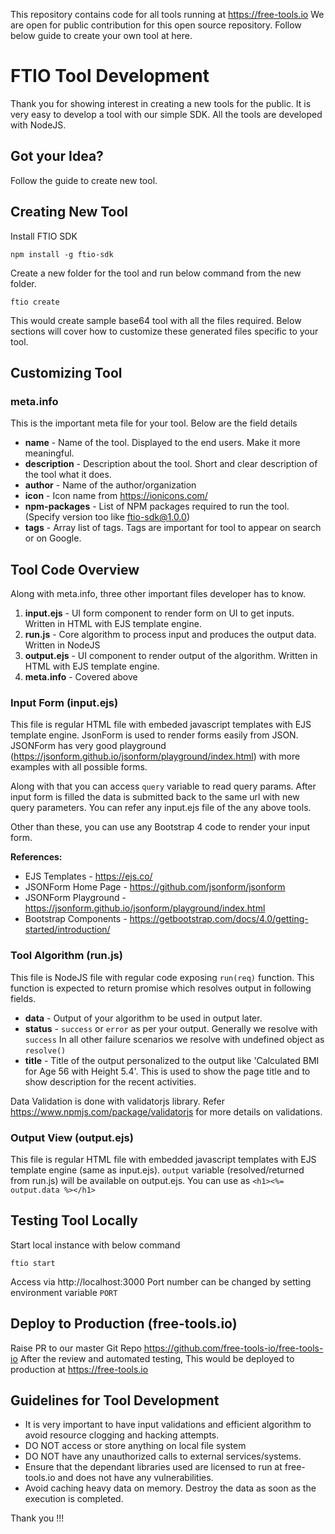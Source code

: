 This repository contains code for all tools running at https://free-tools.io We are open for public contribution for this open source repository. Follow below guide to create your own tool at here.

# FTIO Tool Development
Thank you for showing interest in creating a new tools for the public. It is very easy to develop a tool with our simple SDK. All the tools are developed with NodeJS.

## Got your Idea?
Follow the guide to create new tool.

## Creating New Tool

Install FTIO SDK
```
npm install -g ftio-sdk
```
Create a new folder for the tool and run below command from the new folder.
```
ftio create
```
This would create sample base64 tool with all the files required. Below sections will cover how to customize these generated files specific to your tool.

## Customizing Tool
### meta.info
This is the important meta file for your tool. Below are the field details
* **name** - Name of the tool. Displayed to the end users. Make it more meaningful.
* **description** - Description about the tool. Short and clear description of the tool what it does.
* **author** - Name of the author/organization
* **icon** - Icon name from https://ionicons.com/
* **npm-packages** - List of NPM packages required to run the tool. (Specify version too like ftio-sdk@1.0.0)
* **tags** - Array list of tags. Tags are important for tool to appear on search or on Google.

## Tool Code Overview
Along with meta.info, three other important files developer has to know.
1. **input.ejs** - UI form component to render form on UI to get inputs. Written in HTML with EJS template engine.
2. **run.js** - Core algorithm to process input and produces the output data. Written in NodeJS
3. **output.ejs** - UI component to render output of the algorithm. Written in HTML with EJS template engine.
4. **meta.info** - Covered above

### Input Form (input.ejs)
This file is regular HTML file with embeded javascript templates with EJS template engine. JsonForm is used to render forms easily from JSON. JSONForm has very good playground (https://jsonform.github.io/jsonform/playground/index.html) with more examples with all possible forms.

Along with that you can access `query` variable to read query params. After input form is filled the data is submitted back to the same url with new query parameters. You can refer any input.ejs file of the any above tools.

Other than these, you can use any Bootstrap 4 code to render your input form. 

**References:**
- EJS Templates - https://ejs.co/
- JSONForm Home Page - https://github.com/jsonform/jsonform
- JSONForm Playground - https://jsonform.github.io/jsonform/playground/index.html
- Bootstrap Components - https://getbootstrap.com/docs/4.0/getting-started/introduction/

### Tool Algorithm (run.js)
This file is NodeJS file with regular code exposing `run(req)` function. This function is expected to return promise which resolves output in following fields.
* **data** - Output of your algorithm to be used in output later.
* **status** - `success` or `error` as per your output. Generally we resolve with `success` In all other failure scenarios we resolve with undefined object as `resolve()`
* **title** - Title of the output personalized to the output like 'Calculated BMI for Age 56 with Height 5.4'. This is used to show the page title and to show description for the recent activities.

Data Validation is done with validatorjs library. Refer https://www.npmjs.com/package/validatorjs for more details on validations.

### Output View (output.ejs)
This file is regular HTML file with embedded javascript templates with EJS template engine (same as input.ejs). `output` variable (resolved/returned from run.js) will be available on output.ejs. You can use as `<h1><%= output.data %></h1>`

## Testing Tool Locally
Start local instance with below command
```
ftio start
```
Access via http://localhost:3000
Port number can be changed by setting environment variable `PORT`

## Deploy to Production (free-tools.io)
Raise PR to our master Git Repo https://github.com/free-tools-io/free-tools-io
After the review and automated testing, This would be deployed to production at https://free-tools.io

## Guidelines for Tool Development
* It is very important to have input validations and efficient algorithm to avoid resource clogging and hacking attempts.
* DO NOT access or store anything on local file system
* DO NOT have any unauthorized calls to external services/systems.
* Ensure that the dependant libraries used are licensed to run at free-tools.io and does not have any vulnerabilities.
* Avoid caching heavy data on memory. Destroy the data as soon as the execution is completed.

Thank you !!!
